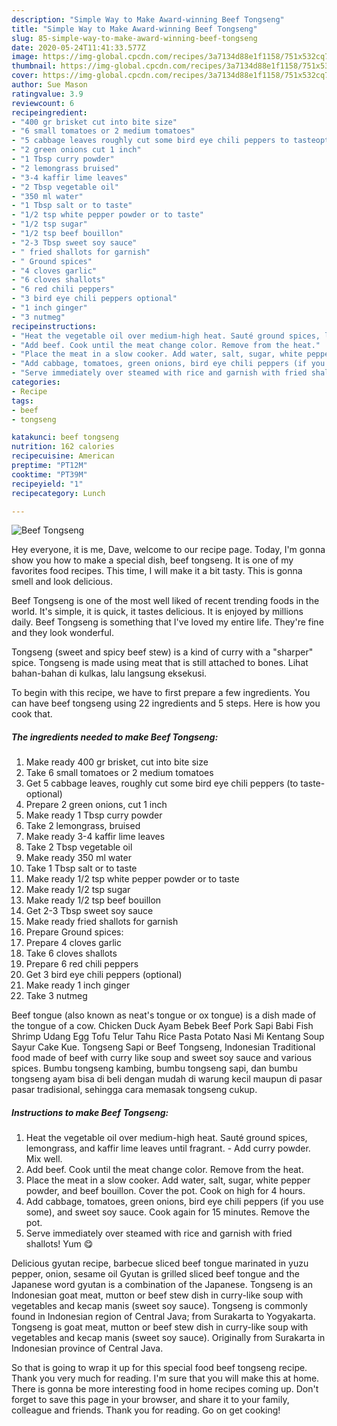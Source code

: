 ```yaml
---
description: "Simple Way to Make Award-winning Beef Tongseng"
title: "Simple Way to Make Award-winning Beef Tongseng"
slug: 85-simple-way-to-make-award-winning-beef-tongseng
date: 2020-05-24T11:41:33.577Z
image: https://img-global.cpcdn.com/recipes/3a7134d88e1f1158/751x532cq70/beef-tongseng-recipe-main-photo.jpg
thumbnail: https://img-global.cpcdn.com/recipes/3a7134d88e1f1158/751x532cq70/beef-tongseng-recipe-main-photo.jpg
cover: https://img-global.cpcdn.com/recipes/3a7134d88e1f1158/751x532cq70/beef-tongseng-recipe-main-photo.jpg
author: Sue Mason
ratingvalue: 3.9
reviewcount: 6
recipeingredient:
- "400 gr brisket cut into bite size"
- "6 small tomatoes or 2 medium tomatoes"
- "5 cabbage leaves roughly cut some bird eye chili peppers to tasteoptional"
- "2 green onions cut 1 inch"
- "1 Tbsp curry powder"
- "2 lemongrass bruised"
- "3-4 kaffir lime leaves"
- "2 Tbsp vegetable oil"
- "350 ml water"
- "1 Tbsp salt or to taste"
- "1/2 tsp white pepper powder or to taste"
- "1/2 tsp sugar"
- "1/2 tsp beef bouillon"
- "2-3 Tbsp sweet soy sauce"
- " fried shallots for garnish"
- " Ground spices"
- "4 cloves garlic"
- "6 cloves shallots"
- "6 red chili peppers"
- "3 bird eye chili peppers optional"
- "1 inch ginger"
- "3 nutmeg"
recipeinstructions:
- "Heat the vegetable oil over medium-high heat. Sauté ground spices, lemongrass, and kaffir lime leaves until fragrant. Add curry powder. Mix well."
- "Add beef. Cook until the meat change color. Remove from the heat."
- "Place the meat in a slow cooker. Add water, salt, sugar, white pepper powder, and beef bouillon. Cover the pot. Cook on high for 4 hours."
- "Add cabbage, tomatoes, green onions, bird eye chili peppers (if you use some), and sweet soy sauce. Cook again for 15 minutes. Remove the pot."
- "Serve immediately over steamed with rice and garnish with fried shallots! Yum 😋"
categories:
- Recipe
tags:
- beef
- tongseng

katakunci: beef tongseng 
nutrition: 162 calories
recipecuisine: American
preptime: "PT12M"
cooktime: "PT39M"
recipeyield: "1"
recipecategory: Lunch

---
```



![Beef Tongseng](https://img-global.cpcdn.com/recipes/3a7134d88e1f1158/751x532cq70/beef-tongseng-recipe-main-photo.jpg)

Hey everyone, it is me, Dave, welcome to our recipe page. Today, I'm gonna show you how to make a special dish, beef tongseng. It is one of my favorites food recipes. This time, I will make it a bit tasty. This is gonna smell and look delicious.

Beef Tongseng is one of the most well liked of recent trending foods in the world. It's simple, it is quick, it tastes delicious. It is enjoyed by millions daily. Beef Tongseng is something that I've loved my entire life. They're fine and they look wonderful.

Tongseng (sweet and spicy beef stew) is a kind of curry with a &#34;sharper&#34; spice. Tongseng is made using meat that is still attached to bones. Lihat bahan-bahan di kulkas, lalu langsung eksekusi.


To begin with this recipe, we have to first prepare a few ingredients. You can have beef tongseng using 22 ingredients and 5 steps. Here is how you cook that.

<!--inarticleads1-->

##### The ingredients needed to make Beef Tongseng:

1. Make ready 400 gr brisket, cut into bite size
1. Take 6 small tomatoes or 2 medium tomatoes
1. Get 5 cabbage leaves, roughly cut some bird eye chili peppers (to taste-optional)
1. Prepare 2 green onions, cut 1 inch
1. Make ready 1 Tbsp curry powder
1. Take 2 lemongrass, bruised
1. Make ready 3-4 kaffir lime leaves
1. Take 2 Tbsp vegetable oil
1. Make ready 350 ml water
1. Take 1 Tbsp salt or to taste
1. Make ready 1/2 tsp white pepper powder or to taste
1. Make ready 1/2 tsp sugar
1. Make ready 1/2 tsp beef bouillon
1. Get 2-3 Tbsp sweet soy sauce
1. Make ready  fried shallots for garnish
1. Prepare  Ground spices:
1. Prepare 4 cloves garlic
1. Take 6 cloves shallots
1. Prepare 6 red chili peppers
1. Get 3 bird eye chili peppers (optional)
1. Make ready 1 inch ginger
1. Take 3 nutmeg


Beef tongue (also known as neat&#39;s tongue or ox tongue) is a dish made of the tongue of a cow. Chicken Duck Ayam Bebek Beef Pork Sapi Babi Fish Shrimp Udang Egg Tofu Telur Tahu Rice Pasta Potato Nasi Mi Kentang Soup Sayur Cake Kue. Tongseng Sapi or Beef Tongseng, Indonesian Traditional food made of beef with curry like soup and sweet soy sauce and various spices. Bumbu tongseng kambing, bumbu tongseng sapi, dan bumbu tongseng ayam bisa di beli dengan mudah di warung kecil maupun di pasar pasar tradisional, sehingga cara memasak tongseng cukup. 

<!--inarticleads2-->

##### Instructions to make Beef Tongseng:

1. Heat the vegetable oil over medium-high heat. Sauté ground spices, lemongrass, and kaffir lime leaves until fragrant. - Add curry powder. Mix well.
1. Add beef. Cook until the meat change color. Remove from the heat.
1. Place the meat in a slow cooker. Add water, salt, sugar, white pepper powder, and beef bouillon. Cover the pot. Cook on high for 4 hours.
1. Add cabbage, tomatoes, green onions, bird eye chili peppers (if you use some), and sweet soy sauce. Cook again for 15 minutes. Remove the pot.
1. Serve immediately over steamed with rice and garnish with fried shallots! Yum 😋


Delicious gyutan recipe, barbecue sliced beef tongue marinated in yuzu pepper, onion, sesame oil Gyutan is grilled sliced beef tongue and the Japanese word gyutan is a combination of the Japanese. Tongseng is an Indonesian goat meat, mutton or beef stew dish in curry-like soup with vegetables and kecap manis (sweet soy sauce). Tongseng is commonly found in Indonesian region of Central Java; from Surakarta to Yogyakarta. Tongseng is goat meat, mutton or beef stew dish in curry-like soup with vegetables and kecap manis (sweet soy sauce). Originally from Surakarta in Indonesian province of Central Java. 

So that is going to wrap it up for this special food beef tongseng recipe. Thank you very much for reading. I'm sure that you will make this at home. There is gonna be more interesting food in home recipes coming up. Don't forget to save this page in your browser, and share it to your family, colleague and friends. Thank you for reading. Go on get cooking!

